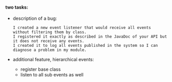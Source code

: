 #### two tasks:

- description of a bug:

      I created a new event listener that would receive all events without filtering them by class.  
      I registered it exactly as described in the JavaDoc of your API but it does not receive any events.
      I created it to log all events published in the system so I can diagnose a problem in my module. 
    
    

- additional feature, hierarchical events:
    
    - register base class 
    - listen to all sub events as well
